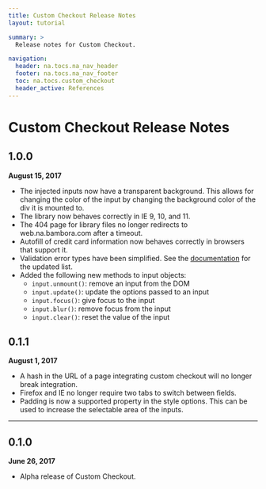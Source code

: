 ```yaml
---
title: Custom Checkout Release Notes
layout: tutorial

summary: >
  Release notes for Custom Checkout.

navigation:
  header: na.tocs.na_nav_header
  footer: na.tocs.na_nav_footer
  toc: na.tocs.custom_checkout
  header_active: References
---
```


# Custom Checkout Release Notes

## 1.0.0

**August 15, 2017**

- The injected inputs now have a transparent background. This allows for changing the color of the input by changing the background color of the div it is mounted to. 
- The library now behaves correctly in IE 9, 10, and 11. 
- The 404 page for library files no longer redirects to web.na.bambora.com after a timeout. 
- Autofill of credit card information now behaves correctly in browsers that support it.
- Validation error types have been simplified. See the [documentation](/docs/references/custom_checkout/#error-type) for the updated list.
- Added the following new methods to input objects:
  - `input.unmount()`: remove an input from the DOM
  - `input.update()`: update the options passed to an input
  - `input.focus()`: give focus to the input
  - `input.blur()`: remove focus from the input
  - `input.clear()`: reset the value of the input

## 0.1.1

**August 1, 2017** 

- A hash in the URL of a page integrating custom checkout will no longer break integration.
- Firefox and IE no longer require two tabs to switch between fields.
- Padding is now a supported property in the style options. This can be used to increase the selectable area of the inputs.

---

## 0.1.0

**June 26, 2017**

- Alpha release of Custom Checkout.
